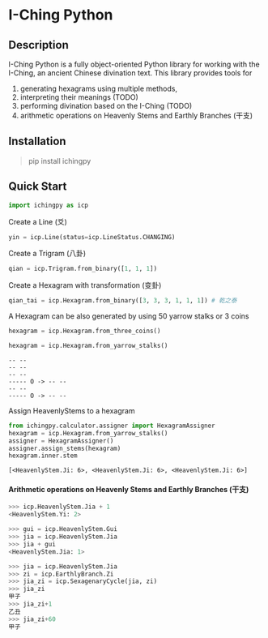 # I-Ching Python

## Description
I-Ching Python is a fully object-oriented Python library for working with the I-Ching, an ancient Chinese divination text. 
This library provides tools for 
1. generating hexagrams using multiple methods, 
2. interpreting their meanings   (TODO)
3. performing divination based on the I-Ching (TODO)
4. arithmetic operations on Heavenly Stems and Earthly Branches (干支)


## Installation

> pip install ichingpy

## Quick Start


```python
import ichingpy as icp
```

Create a Line  (爻)
```python
yin = icp.Line(status=icp.LineStatus.CHANGING)
```

Create a Trigram (八卦)
```python
qian = icp.Trigram.from_binary([1, 1, 1])
```


Create a Hexagram with transformation (变卦)
```python
qian_tai = icp.Hexagram.from_binary([3, 3, 3, 1, 1, 1]) # 乾之泰
```

A Hexagram can be also generated by using 50 yarrow stalks or 3 coins
```python 
hexagram = icp.Hexagram.from_three_coins()

```
```python 
hexagram = icp.Hexagram.from_yarrow_stalks()
```

```
-- --
-- --
-- --
----- O -> -- --
-- --
----- O -> -- --
```

Assign HeavenlyStems to a hexagram
```python
from ichingpy.calculator.assigner import HexagramAssigner
hexagram = icp.Hexagram.from_yarrow_stalks()
assigner = HexagramAssigner()
assigner.assign_stems(hexagram)
hexagram.inner.stem
```
```
[<HeavenlyStem.Ji: 6>, <HeavenlyStem.Ji: 6>, <HeavenlyStem.Ji: 6>]
```

#### Arithmetic operations on Heavenly Stems and Earthly Branches (干支)

```python
>>> icp.HeavenlyStem.Jia + 1
<HeavenlyStem.Yi: 2>

>>> gui = icp.HeavenlyStem.Gui
>>> jia = icp.HeavenlyStem.Jia
>>> jia + gui 
<HeavenlyStem.Jia: 1>
```
```python
>>> jia = icp.HeavenlyStem.Jia 
>>> zi = icp.EarthlyBranch.Zi
>>> jia_zi = icp.SexagenaryCycle(jia, zi)
>>> jia_zi
甲子
>>> jia_zi+1
乙丑
>>> jia_zi+60
甲子
```